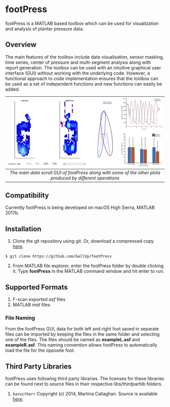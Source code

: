 # footPress

footPress is a MATLAB based toolbox which can be used for visualization and analysis of plantar pressure data.

## Overview
The main features of the toolbox include data visualisation, sensor masking, time series, center of pressure and multi-segment analysis along with report generation. The toolbox can be used with an intuitive graphical user interface (GUI) without working with the underlying code. However, a functional approach to code implementation ensures that the toolbox can be used as a set of independent functions and new functions can easily be added.

|![alt text](Samples/overview.png)|
|:--:|
|*The main data scroll GUI of footPress along with some of the other plots produced by different operations*|

## Compatibility
Currently footPress is being developed on macOS High Sierra, MATLAB 2017b.

## Installation
1. Clone the git repository using git. Or, download a compressed copy [here](https://codeload.github.com/GallVp/footPress/zip/master).
```
$ git clone https://github.com/GallVp/footPress
```
2. From MATLAB file explorer, enter the footPress folder by double clicking it. Type **footPress** in the MATLAB command window and hit enter to run.

## Supported Formats
1. F-scan exported *asf* files
2. MATLAB *mat* files

### File Naming
From the footPress GUI, data for both left and right foot saved in separate files can be imported by keeping the files in the same folder and selecting one of the files. The files should be named as **exampleL.asf** and **exampleR.asf**. This naming convention allows footPress to automatically load the file for the opposite foot.

## Third Party Libraries
footPress uses following third party libraries. The licenses for these libraries can be found next to source files in their respective libs/thirdpartlib folders.
1. `barwitherr` Copyright (c) 2014, Martina Callaghan. Source is available [here](https://au.mathworks.com/matlabcentral/fileexchange/30639-barwitherr-errors-varargin-?focused=3845794&tab=function).